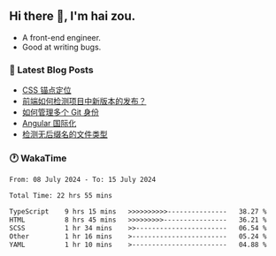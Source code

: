 ## Hi there 👋, I'm hai zou.

- A front-end engineer.
- Good at writing bugs.

### 📖 Latest Blog Posts
<!-- BLOG-POST-LIST:START -->
- [CSS 锚点定位](https://blog.izou.top/css/anchor-position/)
- [前端如何检测项目中新版本的发布？](https://blog.izou.top/angular/version-update/)
- [如何管理多个 Git 身份](https://blog.izou.top/git/multi-git-identity/)
- [Angular 国际化](https://blog.izou.top/angular/i18n/)
- [检测无后缀名的文件类型](https://blog.izou.top/js/filetype-check/)
<!-- BLOG-POST-LIST:END -->

### 🕐 WakaTime
<!--START_SECTION:waka-->

```txt
From: 08 July 2024 - To: 15 July 2024

Total Time: 22 hrs 55 mins

TypeScript    9 hrs 15 mins   >>>>>>>>>>---------------   38.27 %
HTML          8 hrs 45 mins   >>>>>>>>>----------------   36.21 %
SCSS          1 hr 34 mins    >>-----------------------   06.54 %
Other         1 hr 16 mins    >------------------------   05.24 %
YAML          1 hr 10 mins    >------------------------   04.88 %
```

<!--END_SECTION:waka-->
